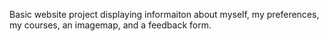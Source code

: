 Basic website project displaying informaiton about myself, my preferences, my courses, an imagemap, and a feedback form.
